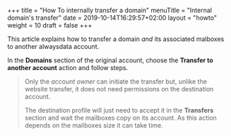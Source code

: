 +++
title = "How To internally transfer a domain"
menuTitle = "Internal domain's transfer"
date = 2019-10-14T16:29:57+02:00
layout = "howto"
weight = 10
draft = false
+++

This article explains how to transfer a domain _and_ its associated malboxes to another alwaysdata account.

In the **Domains** section of the original account, choose the **Transfer to another account** action and follow steps.

> Only the _account owner_ can initiate the transfer but, unlike the website transfer, it does not need permissions on the destination account.
>
> The destination profile will just need to accept it in the **Transfers** section and wait the mailboxes copy on its account. As this action depends on the mailboxes size it can take time.
